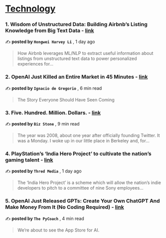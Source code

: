 
<h1><a href=https://medium.com/tag/technology/recommended target="_blank" rel="noopener noreferrer">Technology</a></h1>
<h3>1. Wisdom of Unstructured Data: Building Airbnb’s Listing Knowledge from Big Text Data - <a href=https://medium.com/airbnb-engineering/wisdom-of-unstructured-data-building-airbnbs-listing-knowledge-from-big-text-data-7c533466a63c?source=tag_recommended_feed---------0-107----------technology----------1131aba1_9f73_4901_bd14_1f62d4724561------- target="_blank" rel="noopener noreferrer">link</a></h3>

✍️ **posted by `Hongwei Harvey Li`** <date> , 1 day ago</date>

<blockquote>How Airbnb leverages ML/NLP to extract useful information about listings from unstructured text data to power personalized experiences for…</blockquote>

<h3>2. OpenAI Just Killed an Entire Market in 45 Minutes - <a href=https://medium.com/@ignacio.de.gregorio.noblejas/openai-just-killed-an-entire-market-in-45-minutes-818b2a8ad33e?source=tag_recommended_feed---------1-85----------technology----------1131aba1_9f73_4901_bd14_1f62d4724561------- target="_blank" rel="noopener noreferrer">link</a></h3>

✍️ **posted by `Ignacio de Gregorio`** <date> , 6 min read</date>

<blockquote>The Story Everyone Should Have Seen Coming</blockquote>

<h3>3. Five. Hundred. Million. Dollars. - <a href=https://medium.com/@biz/five-hundred-million-dollars-95fa2cb9ce18?source=tag_recommended_feed---------2-84----------technology----------1131aba1_9f73_4901_bd14_1f62d4724561------- target="_blank" rel="noopener noreferrer">link</a></h3>

✍️ **posted by `Biz Stone`** <date> , 9 min read</date>

<blockquote>The year was 2008, about one year after officially founding Twitter. It was a Monday. I woke up in our little place in Berkeley and, for…</blockquote>

<h3>4. PlayStation’s ‘India Hero Project’ to cultivate the nation’s gaming talent - <a href=https://medium.com/@thredmedia/playstations-india-hero-project-to-cultivate-the-nation-s-gaming-talent-af5f72a710bf?source=tag_recommended_feed---------3-107----------technology----------1131aba1_9f73_4901_bd14_1f62d4724561------- target="_blank" rel="noopener noreferrer">link</a></h3>

✍️ **posted by `Thred Media`** <date> , 1 day ago</date>

<blockquote>The ‘India Hero Project’ is a scheme which will allow the nation’s indie developers to pitch to a committee of nine Sony employees…</blockquote>

<h3>5. OpenAI Just Released GPTs: Create Your Own ChatGPT And Make Money From It (No Coding Required) - <a href=https://medium.com/artificial-corner/openai-just-released-gpts-create-your-own-chatgpt-and-make-money-from-it-no-coding-required-3d17d428389b?source=tag_recommended_feed---------4-85----------technology----------1131aba1_9f73_4901_bd14_1f62d4724561------- target="_blank" rel="noopener noreferrer">link</a></h3>

✍️ **posted by `The PyCoach`** <date> , 4 min read</date>

<blockquote>We’re about to see the App Store for AI.</blockquote>

